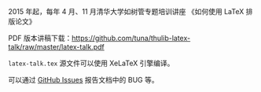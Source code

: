 2015 年起，每年 4 月、11 月清华大学如树管专题培训讲座 《如何使用 LaTeX 排版论文》

PDF 版本讲稿下载：<https://github.com/tuna/thulib-latex-talk/raw/master/latex-talk.pdf>

`latex-talk.tex` 源文件可以使用 XeLaTeX 引擎编译。

可以通过 [GitHub Issues](https://github.com/tuna/thulib-latex-talk/issues) 报告文档中的 BUG 等。
